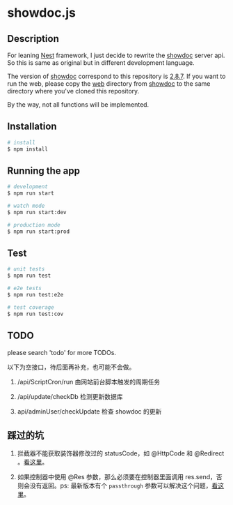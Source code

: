 # showdoc.js

## Description

For leaning [Nest](https://github.com/nestjs/nest) framework, I just decide to rewrite the [showdoc](https://github.com/star7th/showdoc) server api. So this is same as original but in different development language.

The version of [showdoc](https://github.com/star7th/showdoc) correspond to this repository is [2.8.7](https://github.com/star7th/showdoc/releases/tag/v2.8.7). If you want to run the web, please copy the [web](https://github.com/star7th/showdoc/tree/v2.8.7/web) directory from [showdoc](https://github.com/star7th/showdoc/tree/v2.8.7) to the same directory where you've cloned this repository.

By the way, not all functions will be implemented.

## Installation

```bash
# install
$ npm install
```

## Running the app

```bash
# development
$ npm run start

# watch mode
$ npm run start:dev

# production mode
$ npm run start:prod
```

## Test

```bash
# unit tests
$ npm run test

# e2e tests
$ npm run test:e2e

# test coverage
$ npm run test:cov
```

## TODO

please search 'todo' for more TODOs.

以下为空接口，待后面再补充，也可能不会做。

1. /api/ScriptCron/run 由网站前台脚本触发的周期任务

2. /api/update/checkDb 检测更新数据库

3. api/adminUser/checkUpdate 检查 showdoc 的更新

## 踩过的坑

1. 拦截器不能获取装饰器修改过的 statusCode，如 @HttpCode 和 @Redirect 。[看这里](https://github.com/nestjs/nest/issues/1342)。

2. 如果控制器中使用 @Res 参数，那么必须要在控制器里面调用 res.send，否则会没有返回。ps: 最新版本有个 `passthrough` 参数可以解决这个问题，[看这里](https://docs.nestjs.com/controllers#library-specific-approach)。
